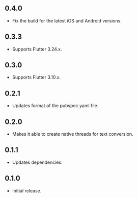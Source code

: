 ## 0.4.0

- Fix the build for the latest iOS and Android versions.

## 0.3.3

- Supports Flutter 3.24.x.

## 0.3.0

- Supports Flutter 3.10.x.

## 0.2.1

- Updates format of the pubspec.yaml file.

## 0.2.0

- Makes it able to create native threads for text conversion.

## 0.1.1

- Updates dependencies.

## 0.1.0

- Initial release.
